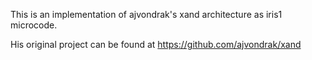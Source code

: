 This is an implementation of ajvondrak's xand architecture as iris1 microcode.

His original project can be found at https://github.com/ajvondrak/xand
